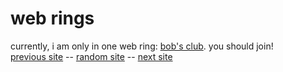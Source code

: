 # web rings

currently, i am only in one web ring: [bob's club](https://bobs-club.net). you should join!  
[previous site](https://bobs-club.net/site/braxtonhall/pred) -- [random site](https://bobs-club.net/site/braxtonhall/random) -- [next site](https://bobs-club.net/site/braxtonhall/succ)
